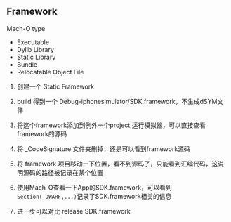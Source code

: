 ## Framework

Mach-O type

* Executable
* Dylib Library
* Static Library
* Bundle
* Relocatable Object File



1. 创建一个 Static Framework 
2. build 得到一个 Debug-iphonesimulator/SDK.framework，不生成dSYM文件
3. 将这个framework添加到例外一个project,运行模拟器，可以直接查看framework的源码
4. 将 _CodeSignature 文件夹删掉，还是可以看到framework源码
5. 将 framework 项目移动一下位置，看不到源码了，只能看到汇编代码，这说明源码的路径被记录在某个位置
6. 使用Mach-O查看一下App的SDK.framework，可以看到 `Section(_DWARF,...)`记录了SDK.framework相关的信息

7. 进一步可以对比 release SDK.framework